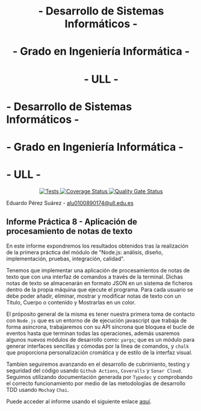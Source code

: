 <center> <h1>- Desarrollo de Sistemas Informáticos -</h1> </center>
<center> <h1>- Grado en Ingeniería Informática -</h1> </center>
<center> <h1>- ULL -</h1> </center>

# - Desarrollo de Sistemas Informáticos -

# - Grado en Ingeniería Informática -

# - ULL -

<p align="center">
  <a href="https://github.com/ULL-ESIT-INF-DSI-2021/ull-esit-inf-dsi-20-21-prct08-filesystem-notes-app-alu0100890174/actions/workflows/tests.yml">
    <img alt="Tests" src="https://github.com/ULL-ESIT-INF-DSI-2021/ull-esit-inf-dsi-20-21-prct08-filesystem-notes-app-alu0100890174/actions/workflows/tests.yml/badge.svg">
  </a>
  <a href="https://coveralls.io/github/ULL-ESIT-INF-DSI-2021/ull-esit-inf-dsi-20-21-prct08-filesystem-notes-app-alu0100890174?branch=master">
    <img alt="Coverage Status" src="https://coveralls.io/repos/github/ULL-ESIT-INF-DSI-2021/ull-esit-inf-dsi-20-21-prct08-filesystem-notes-app-alu0100890174/badge.svg?branch=master">
  </a>
  <a href="https://sonarcloud.io/dashboard?id=ULL-ESIT-INF-DSI-2021_ull-esit-inf-dsi-20-21-prct08-filesystem-notes-app-alu0100890174">
    <img alt="Quality Gate Status" src="https://sonarcloud.io/api/project_badges/measure?project=ULL-ESIT-INF-DSI-2021_ull-esit-inf-dsi-20-21-prct08-filesystem-notes-app-alu0100890174&metric=alert_status">
  </a>

Eduardo Pérez Suárez - <alu0100890174@ull.edu.es>

## Informe Práctica 8 - Aplicación de procesamiento de notas de texto

En este informe expondremos los resultados obtenidos tras la realización de la primera práctica del módulo de "Node.js: análisis, diseño, implementación, pruebas, integración, calidad".

Tenemos que implementar una aplicación de procesamientos de notas de texto que con una interfaz de comandos a través de la terminal. Dichas notas de texto se almacenarán en formato JSON en un sistema de ficheros dentro de la propia máquina que ejecute el programa. Para cada usuario se debe poder añadir, eliminar, mostrar y modificar notas de texto con un Título, Cuerpo o contenido y Mostrarlas en un color.

El próposito general de la misma es tener nuestra primera toma de contacto con `Node.js` que es un entorno de de ejecución javascript que trabaja de forma asíncrona, trabajaremos con su API síncrona que bloquea el bucle de eventos hasta que terminan todas las operaciones, además usaremos algunos nuevos módulos de desarrollo como: `yargs`; que es un módulo para generar interfaces sencillas y cómodas por la línea de comandos, y `chalk` que proporciona personalización cromática y de estilo de la interfaz visual.

Tambíen seguiremos avanzando en el desarrollo de cubrimiento, testing y seguridad del código usando `Github Actions`, `Coveralls` y `Sonar Cloud`. Seguimos utilizando documentación generada por `Typedoc` y comprobando el correcto funcionamiento por medio de las metodologías de desarrollo TDD usando `Mocha`y `Chai`.

Puede acceder al informe usando el siguiente enlace [aquí](https://ull-esit-inf-dsi-2021.github.io/ull-esit-inf-dsi-20-21-prct04-arrays-tuples-enums-alu0100890174/).
